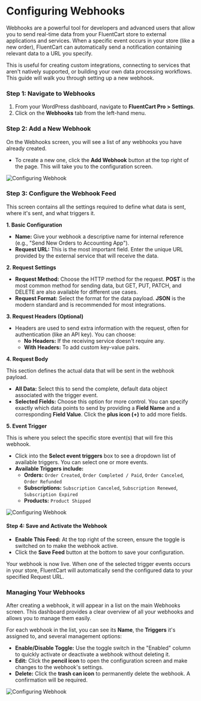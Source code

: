 # Configuring Webhooks

Webhooks are a powerful tool for developers and advanced users that allow you to send real-time data from your FluentCart store to external applications and services. When a specific event occurs in your store (like a new order), FluentCart can automatically send a notification containing relevant data to a URL you specify.

This is useful for creating custom integrations, connecting to services that aren't natively supported, or building your own data processing workflows. This guide will walk you through setting up a new webhook.

### Step 1: Navigate to Webhooks

1.  From your WordPress dashboard, navigate to **FluentCart Pro > Settings**.
2.  Click on the **Webhooks** tab from the left-hand menu.

### Step 2: Add a New Webhook

On the Webhooks screen, you will see a list of any webhooks you have already created.

* To create a new one, click the **Add Webhook** button at the top right of the page. This will take you to the configuration screen.

![Configuring Webhook](/images/settings-configuration/webhook/configuring-webhook-1.png)

### Step 3: Configure the Webhook Feed

This screen contains all the settings required to define what data is sent, where it's sent, and what triggers it.

**1. Basic Configuration**

* **Name:** Give your webhook a descriptive name for internal reference (e.g., "Send New Orders to Accounting App").
* **Request URL:** This is the most important field. Enter the unique URL provided by the external service that will receive the data.

**2. Request Settings**

* **Request Method:** Choose the HTTP method for the request. **POST** is the most common method for sending data, but GET, PUT, PATCH, and DELETE are also available for different use cases.
* **Request Format:** Select the format for the data payload. **JSON** is the modern standard and is recommended for most integrations.

**3. Request Headers (Optional)**

* Headers are used to send extra information with the request, often for authentication (like an API key). You can choose:
    * **No Headers:** If the receiving service doesn't require any.
    * **With Headers:** To add custom key-value pairs.

**4. Request Body**

This section defines the actual data that will be sent in the webhook payload.

* **All Data:** Select this to send the complete, default data object associated with the trigger event.
* **Selected Fields:** Choose this option for more control. You can specify exactly which data points to send by providing a **Field Name** and a corresponding **Field Value**. Click the **plus icon (+)** to add more fields.

**5. Event Trigger**

This is where you select the specific store event(s) that will fire this webhook.

* Click into the **Select event triggers** box to see a dropdown list of available triggers. You can select one or more events.
* **Available Triggers include:**
    * **Orders:** `Order Created`, `Order Completed / Paid`, `Order Canceled`, `Order Refunded`
    * **Subscriptions:** `Subscription Canceled`, `Subscription Renewed`, `Subscription Expired`
    * **Products:** `Product Shipped`


![Configuring Webhook](/images/settings-configuration/webhook/configuring-webhook-2.png)

#### Step 4: Save and Activate the Webhook

* **Enable This Feed:** At the top right of the screen, ensure the toggle is switched on to make the webhook active.
* Click the **Save Feed** button at the bottom to save your configuration.

Your webhook is now live. When one of the selected trigger events occurs in your store, FluentCart will automatically send the configured data to your specified Request URL.

### Managing Your Webhooks

After creating a webhook, it will appear in a list on the main Webhooks screen. This dashboard provides a clear overview of all your webhooks and allows you to manage them easily.

For each webhook in the list, you can see its **Name**, the **Triggers** it's assigned to, and several management options:

* **Enable/Disable Toggle:** Use the toggle switch in the "Enabled" column to quickly activate or deactivate a webhook without deleting it.
* **Edit:** Click the **pencil icon** to open the configuration screen and make changes to the webhook's settings.
* **Delete:** Click the **trash can icon** to permanently delete the webhook. A confirmation will be required.

![Configuring Webhook](/images/settings-configuration/webhook/configuring-webhook-3.png)

